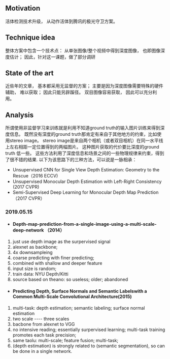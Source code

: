 ## Motivation
活体检测技术升级， 从动作活体到腾讯的极光守卫方案。

## Technique idea
整体方案中包含一个技术点： 从单张图像/整个视频中得到深度图像， 也即图像深度估计； 因此，针对这一课题，做了部分调研

## State of the art
近些年的文章， 基本都采用无监督的方案； 主要是因为深度图像需要特殊的硬件辅助， 难以获取； 因此只能另辟蹊径。 
双目图像容易获取， 因此可以充分利用。

## Analysis
所谓使用非监督学习来训练就是利用不知道ground truth的输入图片训练来得到深度信息。
既然没有深度的ground truth那肯定有来自于其他地方的约束，比如使用stereo image。
stereo image是来自两个相机（或者双目相机）在同一水平线上左右相距一定位置得到的两幅图片。
这种图片获取的代价要比深度的ground truth 低一些。 
这些方法利用了深度信息和场景之间的一些物理规律来约束，得到了很不错的结果. 
以下为该思路下的三种方法，可以说是一脉相承：

- Unsupervised CNN for Single View Depth Estimation: Geometry to the Rescue（2016 ECCV)
- Unsupervised Monocular Depth Estimation with Left-Right Consistency (2017 CVPR)
- Semi-Supervised Deep Learning for Monocular Depth Map Prediction （2017 CVPR）

### 2019.05.15
  - #### Depth-map-prediction-from-a-single-image-using-a-multi-scale-deep-network （2014）
  1. just use depth image as the surpervised signal
  2. alexnet as backbone;
  3. 4x downsampleing
  4. coarse predicting with finer predicting;
  5. combined with shallow and deeper feature
  6. input size is random;
  7. train data: NYU Depth/Kitti
  8. source based on theano: so useless; older; abandoned
  
  - #### Predicting Depth, Surface Normals and Semantic Labelswith a Common Multi-Scale Convolutional Architecture(2015)
  1. multi-task: depth estimation; semantic labeling; surface normal estimation
  2. two scale ---- three scales
  3. bacbone from alexnet to VGG
  4. no intensive reading; essentially surpervised learning; multi-task training promotes each task precision;
  5. same taolu: multi-scale; feature fusion; multi-task;
  6. (depth estimation) is strongly related to (semantic segmentation), so can be done in a single network.
